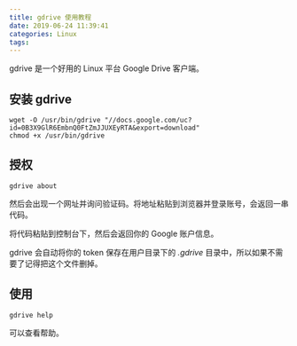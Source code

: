 ```yaml
---
title: gdrive 使用教程
date: 2019-06-24 11:39:41
categories: Linux
tags:
---
```

gdrive 是一个好用的 Linux 平台 Google Drive 客户端。

## 安装 gdrive

```
wget -O /usr/bin/gdrive "//docs.google.com/uc?id=0B3X9GlR6EmbnQ0FtZmJJUXEyRTA&export=download"
chmod +x /usr/bin/gdrive
```

## 授权

```
gdrive about
```

然后会出现一个网址并询问验证码。将地址粘贴到浏览器并登录账号，会返回一串代码。

将代码粘贴到控制台下，然后会返回你的 Google 账户信息。

gdrive 会自动将你的 token 保存在用户目录下的 *.gdrive* 目录中，所以如果不需要了记得把这个文件删掉。

## 使用

```
gdrive help
```

可以查看帮助。
